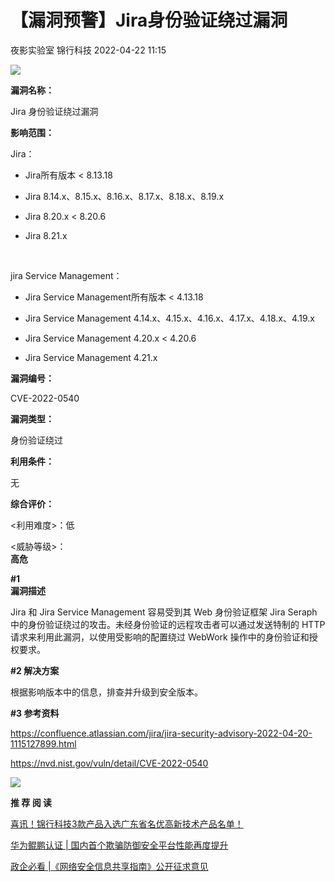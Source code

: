 #  【漏洞预警】Jira身份验证绕过漏洞   
夜影实验室  锦行科技   2022-04-22 11:15  
  
![](https://mmbiz.qpic.cn/mmbiz_gif/2CRGGNuQruBPVte9dIoZM47cbYBXsgR4sAdWESOuDTSiaiaOThic1X4AhppKhKfa3WcjsXCbIibKDk5ibnAeuPndibHg/640?wx_fmt=gif "")  
  
  
**漏洞名称：**  
  
Jira 身份验证绕过漏洞  
  
**影响范围：**  
  
Jira：  
  
- Jira所有版本 < 8.13.18  
  
- Jira 8.14.x、8.15.x、8.16.x、8.17.x、8.18.x、8.19.x  
  
- Jira 8.20.x < 8.20.6  
  
- Jira 8.21.x  
  
   
  
jira Service Management：  
  
- Jira Service Management所有版本 < 4.13.18  
  
- Jira Service Management 4.14.x、4.15.x、4.16.x、4.17.x、4.18.x、4.19.x  
  
- Jira Service Management 4.20.x < 4.20.6  
  
- Jira Service Management 4.21.x  
  
**漏洞编号：**  
  
CVE-2022-0540  
  
**漏洞类型：**  
  
身份验证绕过  
  
**利用条件：**  
  
无  
  
**综合评价：**  
  
<利用难度>：低  
  
<威胁等级>：  
**高危**  
  
  
**#1**  
**漏洞描述**  
  
  
Jira 和 Jira Service Management 容易受到其 Web 身份验证框架 Jira Seraph 中的身份验证绕过的攻击。未经身份验证的远程攻击者可以通过发送特制的 HTTP 请求来利用此漏洞，以使用受影响的配置绕过 WebWork 操作中的身份验证和授权要求。  
  
  
**#2 解决方案**  
  
  
根据影响版本中的信息，排查并升级到安全版本。  
  
  
**#3 参考资料**  
  
  
https://confluence.atlassian.com/jira/jira-security-advisory-2022-04-20-1115127899.html  
  
https://nvd.nist.gov/vuln/detail/CVE-2022-0540  
  
  
![](https://mmbiz.qpic.cn/mmbiz_gif/2CRGGNuQruD6rSnJpSL57NHjuX79JSjjyYviaibNeS3xmGzPfoict6VdnvyuYEq6JdjQqre3WkicWWU7hjpicS2ByibQ/640?wx_fmt=gif "")  
  
**推 荐 阅 读**  
  
  
  
  
[喜讯！锦行科技3款产品入选广东省名优高新技术产品名单！](http://mp.weixin.qq.com/s?__biz=MzIxNTQxMjQyNg==&mid=2247489190&idx=1&sn=a8e0e5bb511dfa24480dee1854be52d0&chksm=9799ed03a0ee6415adcd0d4358427920823a013f2816afe1ec356eb69157a0a02dbbea4f0492&scene=21#wechat_redirect)  
  
  
  
[华为鲲鹏认证 | 国内首个欺骗防御安全平台性能再度提升](http://mp.weixin.qq.com/s?__biz=MzIxNTQxMjQyNg==&mid=2247488804&idx=3&sn=0cfaf2cf82ae7193806432a045a3f881&chksm=9799ee81a0ee6797f12a48fc0e5335ac6200b4df30e2b3bf1913a59657f65559c9be78602707&scene=21#wechat_redirect)  
  
  
  
[政企必看 |《网络安全信息共享指南》公开征求意见](http://mp.weixin.qq.com/s?__biz=MzIxNTQxMjQyNg==&mid=2247488650&idx=1&sn=c7a0795615493903a3de4ac35e9ff172&chksm=9799ef2fa0ee6639a906c50869c5cfc9d0fe4e99d524b3ed0c522b430cce4ac9a026cf9a8065&scene=21#wechat_redirect)  
  
  
